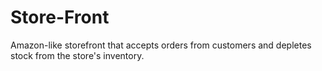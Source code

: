 # Store-Front
Amazon-like storefront that accepts orders from customers and depletes stock from the store's inventory.
